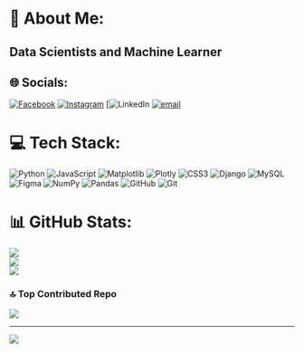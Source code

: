 # 💫 About Me:
## Data Scientists and Machine Learner<br>


## 🌐 Socials:
[![Facebook](https://img.shields.io/badge/Facebook-%231877F2.svg?logo=Facebook&logoColor=white)]([https://facebook.com/https://www.facebook.com/share/1WTdZdPokK/](https://www.facebook.com/share/1FExnr9JoY/)) [![Instagram](https://img.shields.io/badge/Instagram-%23E4405F.svg?logo=Instagram&logoColor=white)](https://instagram.com/muhammad_omar_00) [![LinkedIn](%3Ffbclid%3DIwZXh0bgNhZW0CMTAAYnJpZBExVVJib0VoNTd2Y1VVVkRlMwEe_c6bBZMloEXgnkNIbP7U5YBrvfLMOzhERhdiAldfmyvAEbG4UW45Z6-ULJg_aem_9JoZmOTfnBkiTX-7xDNjBQ&h=AT0hXDYE0-gn37EjwQr9crIc0v68evsTk_n7objDHAt2Yq6tbpQaaik29IfyTjfqOq8pLDwm5Q_BeY27MtHe7GBSqJ3i5NQyPLYylKeDOC6ebF1VN7cVFPpx4zQ188X_dOFO) [![email](https://img.shields.io/badge/Email-D14836?logo=gmail&logoColor=white)](mailto:omar386373@gmail.com) 

# 💻 Tech Stack:
![Python](https://img.shields.io/badge/python-3670A0?style=for-the-badge&logo=python&logoColor=ffdd54) ![JavaScript](https://img.shields.io/badge/javascript-%23323330.svg?style=for-the-badge&logo=javascript&logoColor=%23F7DF1E) ![Matplotlib](https://img.shields.io/badge/Matplotlib-%23ffffff.svg?style=for-the-badge&logo=Matplotlib&logoColor=black) ![Plotly](https://img.shields.io/badge/Plotly-%233F4F75.svg?style=for-the-badge&logo=plotly&logoColor=white) ![CSS3](https://img.shields.io/badge/css3-%231572B6.svg?style=for-the-badge&logo=css3&logoColor=white) ![Django](https://img.shields.io/badge/django-%23092E20.svg?style=for-the-badge&logo=django&logoColor=white) ![MySQL](https://img.shields.io/badge/mysql-4479A1.svg?style=for-the-badge&logo=mysql&logoColor=white) ![Figma](https://img.shields.io/badge/figma-%23F24E1E.svg?style=for-the-badge&logo=figma&logoColor=white) ![NumPy](https://img.shields.io/badge/numpy-%23013243.svg?style=for-the-badge&logo=numpy&logoColor=white) ![Pandas](https://img.shields.io/badge/pandas-%23150458.svg?style=for-the-badge&logo=pandas&logoColor=white) ![GitHub](https://img.shields.io/badge/github-%23121011.svg?style=for-the-badge&logo=github&logoColor=white) ![Git](https://img.shields.io/badge/git-%23F05033.svg?style=for-the-badge&logo=git&logoColor=white)
# 📊 GitHub Stats:
![](https://github-readme-stats.vercel.app/api?username=MuhammadOmar73&theme=dark&hide_border=false&include_all_commits=false&count_private=false)<br/>
![](https://nirzak-streak-stats.vercel.app/?user=MuhammadOmar73&theme=dark&hide_border=false)<br/>
![](https://github-readme-stats.vercel.app/api/top-langs/?username=MuhammadOmar73&theme=dark&hide_border=false&include_all_commits=false&count_private=false&layout=compact)

### 🔝 Top Contributed Repo
![](https://github-contributor-stats.vercel.app/api?username=MuhammadOmar73&limit=5&theme=dark&combine_all_yearly_contributions=true)

---
[![](https://visitcount.itsvg.in/api?id=MuhammadOmar73&icon=0&color=0)](https://visitcount.itsvg.in)

<!-- Proudly created with GPRM ( https://gprm.itsvg.in ) -->

